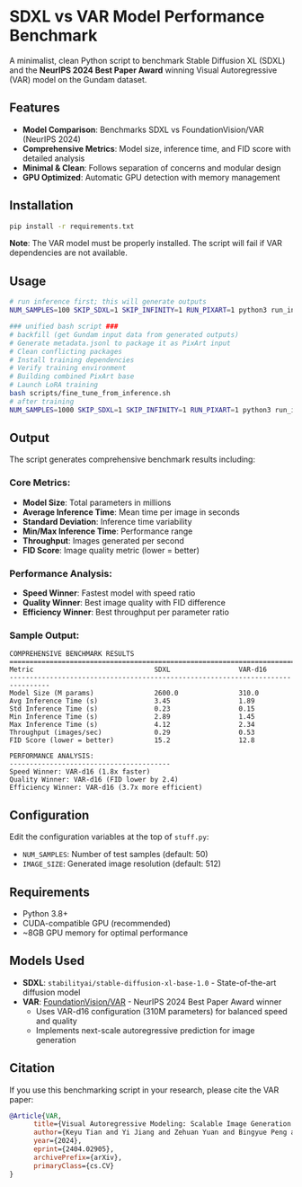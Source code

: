 # SDXL vs VAR Model Performance Benchmark

A minimalist, clean Python script to benchmark Stable Diffusion XL (SDXL) and the **NeurIPS 2024 Best Paper Award** winning Visual Autoregressive (VAR) model on the Gundam dataset.

## Features

- **Model Comparison**: Benchmarks SDXL vs FoundationVision/VAR (NeurIPS 2024)
- **Comprehensive Metrics**: Model size, inference time, and FID score with detailed analysis
- **Minimal & Clean**: Follows separation of concerns and modular design
- **GPU Optimized**: Automatic GPU detection with memory management

## Installation

```bash
pip install -r requirements.txt
```

**Note**: The VAR model must be properly installed. The script will fail if VAR dependencies are not available.

## Usage

```bash
# run inference first; this will generate outputs
NUM_SAMPLES=100 SKIP_SDXL=1 SKIP_INFINITY=1 RUN_PIXART=1 python3 run_inference.py

### unified bash script ###
# backfill (get Gundam input data from generated outputs)
# Generate metadata.jsonl to package it as PixArt input
# Clean conflicting packages
# Install training dependencies 
# Verify training environment
# Building combined PixArt base
# Launch LoRA training
bash scripts/fine_tune_from_inference.sh
# after training
NUM_SAMPLES=1000 SKIP_SDXL=1 SKIP_INFINITY=1 RUN_PIXART=1 python3 run_inference.py
```

## Output

The script generates comprehensive benchmark results including:

### Core Metrics:
- **Model Size**: Total parameters in millions
- **Average Inference Time**: Mean time per image in seconds
- **Standard Deviation**: Inference time variability
- **Min/Max Inference Time**: Performance range
- **Throughput**: Images generated per second
- **FID Score**: Image quality metric (lower = better)

### Performance Analysis:
- **Speed Winner**: Fastest model with speed ratio
- **Quality Winner**: Best image quality with FID difference
- **Efficiency Winner**: Best throughput per parameter ratio

### Sample Output:
```
COMPREHENSIVE BENCHMARK RESULTS
================================================================================
Metric                              SDXL                 VAR-d16             
--------------------------------------------------------------------------------
Model Size (M params)               2600.0               310.0               
Avg Inference Time (s)              3.45                 1.89                
Std Inference Time (s)              0.23                 0.15                
Min Inference Time (s)              2.89                 1.45                
Max Inference Time (s)              4.12                 2.34                
Throughput (images/sec)             0.29                 0.53                
FID Score (lower = better)          15.2                 12.8                

PERFORMANCE ANALYSIS:
----------------------------------------
Speed Winner: VAR-d16 (1.8x faster)
Quality Winner: VAR-d16 (FID lower by 2.4)
Efficiency Winner: VAR-d16 (3.7x more efficient)
```


## Configuration

Edit the configuration variables at the top of `stuff.py`:
- `NUM_SAMPLES`: Number of test samples (default: 50)
- `IMAGE_SIZE`: Generated image resolution (default: 512)

## Requirements

- Python 3.8+
- CUDA-compatible GPU (recommended)
- ~8GB GPU memory for optimal performance

## Models Used

- **SDXL**: `stabilityai/stable-diffusion-xl-base-1.0` - State-of-the-art diffusion model
- **VAR**: [FoundationVision/VAR](https://github.com/FoundationVision/VAR) - NeurIPS 2024 Best Paper Award winner
  - Uses VAR-d16 configuration (310M parameters) for balanced speed and quality
  - Implements next-scale autoregressive prediction for image generation

## Citation

If you use this benchmarking script in your research, please cite the VAR paper:

```bibtex
@Article{VAR,
      title={Visual Autoregressive Modeling: Scalable Image Generation via Next-Scale Prediction}, 
      author={Keyu Tian and Yi Jiang and Zehuan Yuan and Bingyue Peng and Liwei Wang},
      year={2024},
      eprint={2404.02905},
      archivePrefix={arXiv},
      primaryClass={cs.CV}
}
```